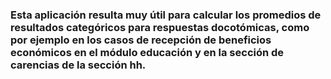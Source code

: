 ### Esta aplicación resulta muy útil para calcular los promedios de resultados categóricos para respuestas docotómicas, como por ejemplo en los casos de recepción de beneficios económicos en el módulo educación y en la sección de carencias de la sección hh.
